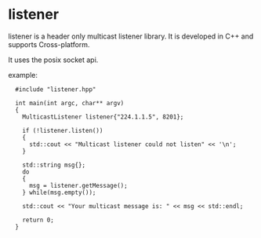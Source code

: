 # listener
listener is a header only multicast listener library. It is developed in C++ and supports Cross-platform.

It uses the posix socket api.

example:

```
  #include "listener.hpp"
  
  int main(int argc, char** argv)
  {
    MulticastListener listener{"224.1.1.5", 8201};
    
    if (!listener.listen())
    {
      std::cout << "Multicast listener could not listen" << '\n';
    }
    
    std::string msg{};
    do
    {
      msg = listener.getMessage();
    } while(msg.empty());
    
    std::cout << "Your multicast message is: " << msg << std::endl;
    
    return 0;
  }
  
  ```

